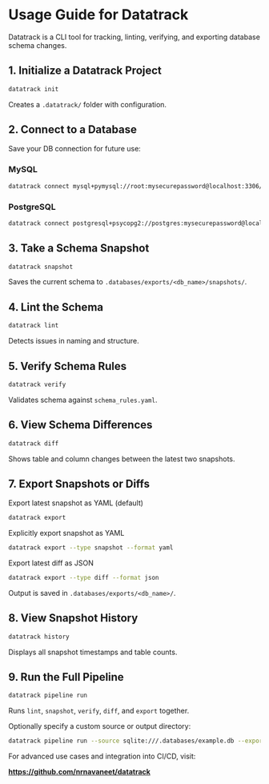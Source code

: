 # Usage Guide for Datatrack

Datatrack is a CLI tool for tracking, linting, verifying, and exporting database schema changes.

## 1. Initialize a Datatrack Project

```bash
datatrack init
```

Creates a `.datatrack/` folder with configuration.

## 2. Connect to a Database

Save your DB connection for future use:

### MySQL

```bash
datatrack connect mysql+pymysql://root:mysecurepassword@localhost:3306/mydatabase
```

### PostgreSQL

```bash
datatrack connect postgresql+psycopg2://postgres:mysecurepassword@localhost:5432/mydatabase
```


## 3. Take a Schema Snapshot

```bash
datatrack snapshot
```

Saves the current schema to `.databases/exports/<db_name>/snapshots/`.

## 4. Lint the Schema

```bash
datatrack lint
```

Detects issues in naming and structure.

## 5. Verify Schema Rules

```bash
datatrack verify
```

Validates schema against `schema_rules.yaml`.

## 6. View Schema Differences

```bash
datatrack diff
```

Shows table and column changes between the latest two snapshots.

## 7. Export Snapshots or Diffs

Export latest snapshot as YAML (default)
```bash
datatrack export
```

Explicitly export snapshot as YAML
```bash
datatrack export --type snapshot --format yaml
```
Export latest diff as JSON
```bash
datatrack export --type diff --format json
```

Output is saved in `.databases/exports/<db_name>/`.

## 8. View Snapshot History

```bash
datatrack history
```

Displays all snapshot timestamps and table counts.

## 9. Run the Full Pipeline

```bash
datatrack pipeline run
```

Runs `lint`, `snapshot`, `verify`, `diff`, and `export` together.

Optionally specify a custom source or output directory:

```bash
datatrack pipeline run --source sqlite:///.databases/example.db --export-dir output_dir
```

For advanced use cases and integration into CI/CD, visit:

**https://github.com/nrnavaneet/datatrack**

